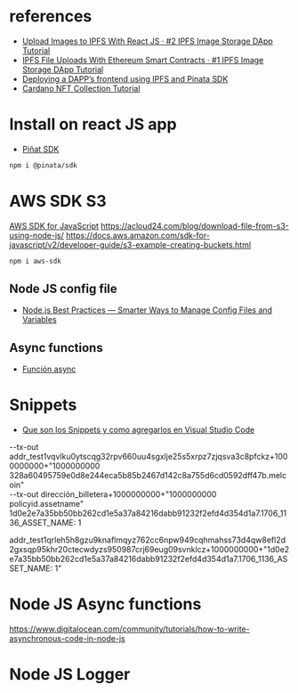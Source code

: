 # references
- [Upload Images to IPFS With React JS · #2 IPFS Image Storage DApp Tutorial](https://www.youtube.com/watch?v=KkjAktAA4M4)
- [IPFS File Uploads With Ethereum Smart Contracts · #1 IPFS Image Storage DApp Tutorial](https://www.youtube.com/watch?v=SkMH0WeRYtg)
- [Deploying a DAPP’s frontend using IPFS and Pinata SDK](https://medium.com/hackernoon/deploying-a-dapps-frontend-using-ipfs-and-pinata-sdk-b0f975381b32)
- [Cardano NFT Collection Tutorial](https://docs.armada-alliance.com/learn/cardano-developer-guides/cardano-nft-collection-tutorial-coming-soon)

# Install on react JS app

- [Piñat SDK](https://www.npmjs.com/package/@pinata/sdk#pinFileToIPFS-anchor)
  
```sh
npm i @pinata/sdk
```


# AWS SDK S3
[AWS SDK for JavaScript](https://www.npmjs.com/package/aws-sdk)
https://acloud24.com/blog/download-file-from-s3-using-node-js/
https://docs.aws.amazon.com/sdk-for-javascript/v2/developer-guide/s3-example-creating-buckets.html

```sh
npm i aws-sdk
```
## Node JS config file
 
- [Node.js Best Practices — Smarter Ways to Manage Config Files and Variables](https://codeburst.io/node-js-best-practices-smarter-ways-to-manage-config-files-and-variables-893eef56cbef)

## Async functions

- [Función async](https://developer.mozilla.org/es/docs/Web/JavaScript/Reference/Statements/async_function)


# Snippets
- [Que son los Snippets y como agregarlos en Visual Studio Code](https://www.youtube.com/watch?v=nRG5ISvMTS0)

--tx-out addr_test1vqvlku0ytscqg32rpv660uu4sgxlje25s5xrpz7zjqsva3c8pfckz+1000000000+"1000000000 328a60495759e0d8e244eca5b85b2467d142c8a755d6cd0592dff47b.melcoin" \
--tx-out dirección_billetera+1000000000+"1000000000 policyid.assetname"
1d0e2e7a35bb50bb262cd1e5a37a84216dabb91232f2efd4d354d1a7.1706_1136_ASSET_NAME: 1

addr_test1qrleh5h8gzu9knaflmqyz762cc6npw949cqhmahss73d4qw8efl2d2gxsqp95khr20ctecwdyzs950987crj69eug09svnklcz+1000000000+"1d0e2e7a35bb50bb262cd1e5a37a84216dabb91232f2efd4d354d1a7.1706_1136_ASSET_NAME: 1"


# Node JS Async functions
https://www.digitalocean.com/community/tutorials/how-to-write-asynchronous-code-in-node-js

# Node JS Logger